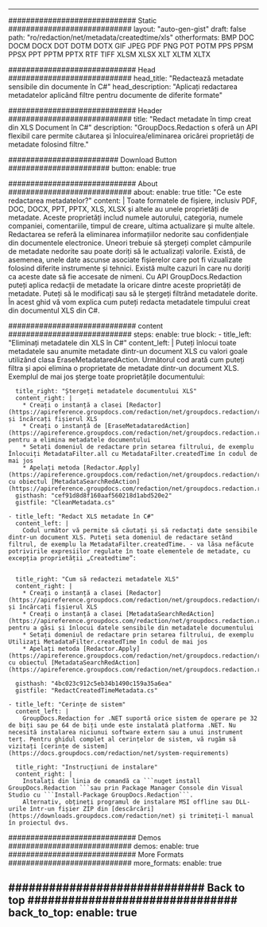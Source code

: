 
---
############################# Static ############################
layout: "auto-gen-gist" 
draft: false
path: "ro/redaction/net/metadata/createdtime/xls"
otherformats: BMP DOC DOCM DOCX DOT DOTM DOTX GIF JPEG PDF PNG POT POTM PPS PPSM PPSX PPT PPTM PPTX RTF TIFF XLSM XLSX XLT XLTM XLTX  

############################# Head ############################
head_title: "Redactează metadate sensibile din documente în C#"
head_description: "Aplicați redactarea metadatelor aplicând filtre pentru documente de diferite formate"

############################# Header ############################
title: "Redact metadate în timp creat din XLS Document în C#"
description: "GroupDocs.Redaction s oferă un API flexibil care permite căutarea și înlocuirea/eliminarea oricărei proprietăți de metadate folosind filtre."

######################### Download Button #######################
button:
    enable: true

############################# About ############################
about:
    enable: true
    title: "Ce este redactarea metadatelor?"
    content: |
        Toate formatele de fișiere, inclusiv PDF, DOC, DOCX, PPT, PPTX, XLS, XLSX și altele au unele proprietăți de metadate. Aceste proprietăți includ numele autorului, categoria, numele companiei, comentariile, timpul de creare, ultima actualizare și multe altele. Redactarea se referă la eliminarea informațiilor nedorite sau confidențiale din documentele electronice. Uneori trebuie să ștergeți complet câmpurile de metadate nedorite sau poate doriți să le actualizați valorile. Există, de asemenea, unele date ascunse asociate fișierelor care pot fi vizualizate folosind diferite instrumente și tehnici. Există multe cazuri în care nu doriți ca aceste date să fie accesate de nimeni. Cu API GroupDocs.Redaction puteți aplica redacții de metadate la oricare dintre aceste proprietăți de metadate. Puteți să le modificați sau să le ștergeți filtrând metadatele dorite. În acest ghid vă vom explica cum puteți redacta metadatele timpului creat din documentul XLS din C#.

############################# content ############################
steps:
    enable: true
    block:
    - title_left: "Eliminați metadatele din XLS în C#"
      content_left: |
        Puteți înlocui toate metadatele sau anumite metadate dintr-un document XLS cu valori goale utilizând clasa EraseMetadataredAction. Următorul cod arată cum puteți filtra și apoi elimina o proprietate de metadate dintr-un document XLS. Exemplul de mai jos șterge toate proprietățile documentului:
        

      title_right: "Ștergeți metadatele documentului XLS"
      content_right: |
        * Creați o instanță a clasei [Redactor](https://apireference.groupdocs.com/redaction/net/groupdocs.redaction/redactor) și încărcați fișierul XLS
        * Creați o instanță de [EraseMetadataredAction](https://apireference.groupdocs.com/redaction/net/groupdocs.redaction.redactions/erasemetadataredaction) pentru a elimina metadatele documentului
        * Setați domeniul de redactare prin setarea filtrului, de exemplu Înlocuiți MetadataFilter.all cu MetadataFilter.createdTime în codul de mai jos
        * Apelați metoda [Redactor.Apply](https://apireference.groupdocs.com/redaction/net/groupdocs.redaction/redactor/methods/apply/index) cu obiectul [MetadataSearchRedAction](https://apireference.groupdocs.com/redaction/net/groupdocs.redaction.redactions/metadatasearchredaction)        
      gisthash: "cef91d8d8f160aaf560218d1abd520e2"
      gistfile: "CleanMetadata.cs"

    - title_left: "Redact XLS metadate în C#"
      content_left: |
        Codul următor vă permite să căutați și să redactați date sensibile dintr-un document XLS. Puteți seta domeniul de redactare setând filtrul, de exemplu la MetadataFilter.createdTime. - va lăsa nefăcute potrivirile expresiilor regulate în toate elementele de metadate, cu excepția proprietății „Createdtime”:
        
        
      title_right: "Cum să redactezi metadatele XLS"
      content_right: |
        * Creați o instanță a clasei [Redactor](https://apireference.groupdocs.com/redaction/net/groupdocs.redaction/redactor) și încărcați fișierul XLS
        * Creați o instanță a clasei [MetadataSearchRedAction](https://apireference.groupdocs.com/redaction/net/groupdocs.redaction.redactions/metadatasearchredaction) pentru a găsi și înlocui datele sensibile din metadatele documentului
        * Setați domeniul de redactare prin setarea filtrului, de exemplu Utilizați MetadataFilter.createdTime în codul de mai jos 
        * Apelați metoda [Redactor.Apply](https://apireference.groupdocs.com/redaction/net/groupdocs.redaction/redactor/methods/apply/index) cu obiectul [MetadataSearchRedAction](https://apireference.groupdocs.com/redaction/net/groupdocs.redaction.redactions/metadatasearchredaction)
        
      gisthash: "4bc023c912c5eb34b1490c159a35a6ea"
      gistfile: "RedactCreatedTimeMetadata.cs"

    - title_left: "Cerințe de sistem"
      content_left: |
        GroupDocs.Redaction for .NET suportă orice sistem de operare pe 32 de biți sau pe 64 de biți unde este instalată platforma .NET. Nu necesită instalarea niciunui software extern sau a unui instrument terț. Pentru ghidul complet al cerințelor de sistem, vă rugăm să vizitați [cerințe de sistem](https://docs.groupdocs.com/redaction/net/system-requirements)
        
      title_right: "Instrucțiuni de instalare"
      content_right: |
        Instalați din linia de comandă ca ```nuget install GroupDocs.Redaction ```sau prin Package Manager Console din Visual Studio cu ```Install-Package GroupDocs.Redaction```. 
        Alternativ, obțineți programul de instalare MSI offline sau DLL-urile într-un fișier ZIP din [descărcări](https://downloads.groupdocs.com/redaction/net) și trimiteți-l manual în proiectul dvs.

############################# Demos ############################
demos:
    enable: true
############################# More Formats ############################
more_formats:
    enable: true

############################# Back to top ###############################
back_to_top:
    enable: true
---